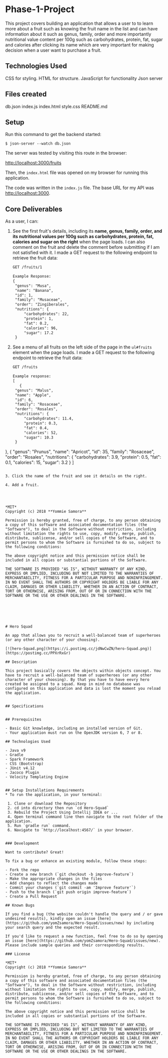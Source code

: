 # Phase-1-Project
This project covers building an application that allows a user to
 to learn more about a fruit such as knowing the fruit name in the list and can have information about it such as genus, family, order and more importantly nutritional value content per 100g such as carbohydrates, protein, fat, sugar and calories after clicking its name which are very important for making decision when a user want to purchase a fruit. 


## Technologies Used
CSS for styling.
HTML for structure.
JavaScript for functionality
Json server


## Files created
db.json
index.js
index.html
style.css
README.md

## Setup

Run this command to get the backend started:

```console
$ json-server --watch db.json
```

The server was tested by visiting this route in the browser:

[http://localhost:3000/fruits](http://localhost:3000/fruits)

Then, the `index.html` file was opened on my browser for running this application.

The code was written in the `index.js` file. The base URL for my API was
[http://localhost:3000](http://localhost:3000).

## Core Deliverables

As a user, I can:

1. See the first fruit's details, including its **name, genus, family,
   order, and its nutritional values per 100g such as carbohydrates, 
   protein, fat, calories and sugar on the right** when the page loads. 
   I can also comment on the fruit and delete the comment before submitting 
   if I am not satisfied with it. I made a GET
   request to the following endpoint to retrieve the fruit data:

   ```txt
   GET /fruits/1

   Example Response:
   {
    "genus": "Musa",
    "name": "Banana",
    "id": 1,
    "family": "Musaceae",
    "order": "Zingiberales",
    "nutritions": {
        "carbohydrates": 22,
        "protein": 1,
        "fat": 0.2,
        "calories": 96,
        "sugar": 17.2
    }
   ```

2. See a menu of all fruits on the left side of the page in the `ul#fruits`
   element when the page loads. I made a GET request to the following endpoint to retrieve the
   fruit data:

   ```txt
   GET /fruits

   Example response:
   [
      {
    "genus": "Malus",
    "name": "Apple",
    "id": 6,
    "family": "Rosaceae",
    "order": "Rosales",
    "nutritions": {
        "carbohydrates": 11.4,
        "protein": 0.3,
        "fat": 0.4,
        "calories": 52,
        "sugar": 10.3
    }
}, {
    "genus": "Prunus",
    "name": "Apricot",
    "id": 35,
    "family": "Rosaceae",
    "order": "Rosales",
    "nutritions": {
        "carbohydrates": 3.9,
        "protein": 0.5,
        "fat": 0.1,
        "calories": 15,
        "sugar": 3.2
    }
   ]
   ```

3. Click the name of the fruit and see it details on the right.

4. Add a fruit.




*MIT*
Copyright (c) 2018 **Yommie Samora**

Permission is hereby granted, free of charge, to any person obtaining a copy of this software and associated documentation files (the "Software"), to deal in the Software without restriction, including without limitation the rights to use, copy, modify, merge, publish, distribute, sublicense, and/or sell copies of the Software, and to permit persons to whom the Software is furnished to do so, subject to the following conditions:

The above copyright notice and this permission notice shall be included in all copies or substantial portions of the Software.

THE SOFTWARE IS PROVIDED "AS IS", WITHOUT WARRANTY OF ANY KIND, EXPRESS OR IMPLIED, INCLUDING BUT NOT LIMITED TO THE WARRANTIES OF MERCHANTABILITY, FITNESS FOR A PARTICULAR PURPOSE AND NONINFRINGEMENT. IN NO EVENT SHALL THE AUTHORS OR COPYRIGHT HOLDERS BE LIABLE FOR ANY CLAIM, DAMAGES OR OTHER LIABILITY, WHETHER IN AN ACTION OF CONTRACT, TORT OR OTHERWISE, ARISING FROM, OUT OF OR IN CONNECTION WITH THE SOFTWARE OR THE USE OR OTHER DEALINGS IN THE SOFTWARE.






# Hero Squad

An app that allows you to recruit a well-balanced team of superheroes (or any other character of your choosing).

[![hero-Squad.png](https://i.postimg.cc/jdNwCwZN/hero-Squad.png)](https://postimg.cc/PPXrRxGr)

## Description

This project basically covers the objects within objects concept. You have to recruit a well-balanced team of superheroes (or any other character of your choosing). By that you have to have eevry hero created be assigned to a squad. Keep in mind no database was configured on this application and data is lost the moment you reload the application.


## Specifications


## Prerequisites

- Basic Git knowledge, including an installed version of Git.
- Your application must run on the OpenJDK version 6, 7 or 8.

## Technologies Used 

- Java v9
- Gradle
- Spark Framework
- CSS (Bootstrap)
- JUnit v4.12
- Jacoco Plugin
- Velocity Templating Engine


## Setup Installations Requirements
   * To run the application, in your terminal:

    1. Clone or download the Repository
    2. cd into directory then run `cd Hero-Squad`
    3. Rebuild the Project Using Intellij IDEA or ...
    4. Open terminal command line then navigate to the root folder of the application.
    5. Run `gradle run` command.
    6. Navigate to `http://localhost:4567/` in your browser.
  

### Development

Want to contribute? Great!

To fix a bug or enhance an existing module, follow these steps:

- Fork the repo
- Create a new branch (`git checkout -b improve-feature`)
- Make the appropriate changes in the files
- Add changes to reflect the changes made
- Commit your changes (`git commit -am 'Improve feature'`)
- Push to the branch (`git push origin improve-feature`)
- Create a Pull Request 

## Known Bugs

If you find a bug (the website couldn't handle the query and / or gave undesired results), kindly open an issue [here](https://github.com/yomZsamora/Hero-Squad/issues/new) by including your search query and the expected result.

If you'd like to request a new function, feel free to do so by opening an issue [here](https://github.com/yomZsamora/Hero-Squad/issues/new). Please include sample queries and their corresponding results.

### License

*MIT*
Copyright (c) 2018 **Yommie Samora**

Permission is hereby granted, free of charge, to any person obtaining a copy of this software and associated documentation files (the "Software"), to deal in the Software without restriction, including without limitation the rights to use, copy, modify, merge, publish, distribute, sublicense, and/or sell copies of the Software, and to permit persons to whom the Software is furnished to do so, subject to the following conditions:

The above copyright notice and this permission notice shall be included in all copies or substantial portions of the Software.

THE SOFTWARE IS PROVIDED "AS IS", WITHOUT WARRANTY OF ANY KIND, EXPRESS OR IMPLIED, INCLUDING BUT NOT LIMITED TO THE WARRANTIES OF MERCHANTABILITY, FITNESS FOR A PARTICULAR PURPOSE AND NONINFRINGEMENT. IN NO EVENT SHALL THE AUTHORS OR COPYRIGHT HOLDERS BE LIABLE FOR ANY CLAIM, DAMAGES OR OTHER LIABILITY, WHETHER IN AN ACTION OF CONTRACT, TORT OR OTHERWISE, ARISING FROM, OUT OF OR IN CONNECTION WITH THE SOFTWARE OR THE USE OR OTHER DEALINGS IN THE SOFTWARE.
